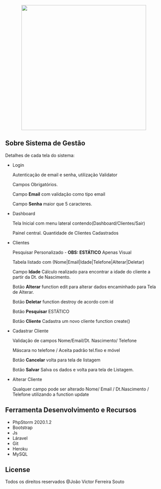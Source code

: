 
<p align="center"><img src="https://res.cloudinary.com/dtfbvvkyp/image/upload/v1566331377/laravel-logolockup-cmyk-red.svg" width="400"></p>



## Sobre Sistema de Gestão

Detalhes de cada tela do sistema:

- Login
  <p>Autenticação de email e senha, utilização Validator</p>
  <p>Campos Obrigatórios.</p>
  <p>Campo <b>Email</b> com validação como tipo email</p>
  <p>Campo <b>Senha</b> maior que 5 caracteres.  </p>
 
- Dashboard
  <p>Tela Inicial com menu lateral contendo(Dashboard/Clientes/Sair)</p>
  <p>Painel central. Quantidade de Clientes Cadastrados</p> 
  
- Clientes

    <p>Pesquisar Personalizado - <b>OBS: ESTÁTICO</b> Apenas Visual
    <p>Tabela listado com (Nome|Email|Idade|Telefone|Alterar|Deletar)</p>
    <p>Campo <b>Idade</b> Cálculo realizado para encontrar a idade do cliente a partir da Dt. de Nascimento.</p>
    <p>Botão <b>Alterar</b> function edit para alterar dados encaminhado para Tela de Alterar.</p>
    <p>Botão <b>Deletar</b> function destroy de acordo com id </p>
    <p>Botão <b>Pesquisar</b> ESTÁTICO</p>
    <p>Botão <b>Cliente</b> Cadastra um novo cliente function create()</p>

- Cadastrar Cliente

    <p>Validação de campos Nome/Email/Dt. Nascimento/ Telefone</p>
    <p>Máscara no telefone / Aceita padrão tel.fixo e móvel</p>
    <p>Botão <b>Cancelar</b> volta para tela de listagem</p>
    <p>Botão <b>Salvar</b> Salva os dados e volta para tela de Listagem.</p>

- Alterar Cliente
    
    <p>Qualquer campo pode ser alterado Nome/ Email / Dt.Nascimento / Telefone utilizando a function update</p>


## Ferramenta Desenvolvimento e Recursos

- PhpStorm 2020.1.2
- Bootstrap
- Js
- Láravel
- Git
- Heroku
- MySQL


## License

Todos os direitos reservados @João Victor Ferreira Souto
